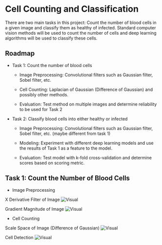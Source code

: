
# Cell Counting and Classification

There are two main tasks in this project: Count the number of blood cells in a given image and classify them as healthy of infected. Standard computer vision methods will be used to count the number of cells and deep learning algorithms will be used to classify these cells.

## Roadmap

- Task 1: Count the number of blood cells

    - Image Preprocessing: Convolutional filters such as Gaussian filter, Sobel filter, etc.

    - Cell Counting: Laplacian of Gaussian (Difference of Gaussian) and possibly other methods.

    - Evaluation: Test method on multiple images and determine reliability to be used for Task 2

- Task 2: Classify blood cells into either healthy or infected

    - Image Preprocessing: Convolutional filters such as Gaussian filter, Sobel filter, etc. (maybe different from task 1)

    - Modeling: Experiment with different deep learning models and use the results of Task 1 as a feature to the model.

    - Evaluation: Test model with k-fold cross-validation and determine scores based on scoring metric.
## Task 1: Count the Number of Blood Cells

- Image Preprocessing

X Derivative Filter of Image
![Visual](https://i.postimg.cc/T3vZsrV6/Screen-Shot-2022-10-23-at-3-12-37-AM.png)

Gradient Magnitude of Image
![Visual](https://i.postimg.cc/jjc0PLJr/Screen-Shot-2022-10-23-at-3-12-25-AM.png)

- Cell Counting

Scale Space of Image (Difference of Gaussian)
![Visual](https://i.postimg.cc/dQyFSQbG/Screen-Shot-2022-10-23-at-3-13-18-AM.png)

Cell Detection
![Visual](https://i.postimg.cc/gJ5YLnf2/Screen-Shot-2022-10-23-at-3-13-28-AM.png)
